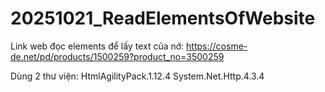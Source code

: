 # 20251021_ReadElementsOfWebsite
Link web đọc elements để lấy text của nớ: 
https://cosme-de.net/pd/products/1500259?product_no=3500259

Dùng 2 thư viện:
HtmlAgilityPack.1.12.4
System.Net.Http.4.3.4

